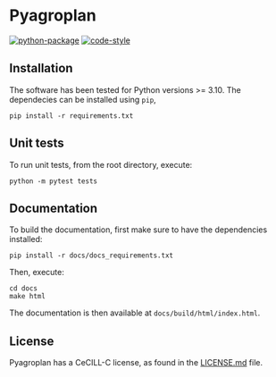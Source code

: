 # Pyagroplan

[![python-package](https://github.com/philippevismara/pyagroplan/actions/workflows/python-package.yml/badge.svg)](https://github.com/philippevismara/pyagroplan/actions)
[![code-style](https://img.shields.io/badge/code%20style-black-000000.svg)](https://github.com/psf/black)

## Installation

The software has been tested for Python versions >= 3.10.
The dependecies can be installed using `pip`,
```script
pip install -r requirements.txt
```


## Unit tests

To run unit tests, from the root directory, execute:
```script
python -m pytest tests
```


## Documentation

To build the documentation, first make sure to have the dependencies installed:
```script
pip install -r docs/docs_requirements.txt
```

Then, execute:
```script
cd docs
make html
```

The documentation is then available at `docs/build/html/index.html`.


## License

Pyagroplan has a CeCILL-C license, as found in the [LICENSE.md](LICENSE.md) file.
